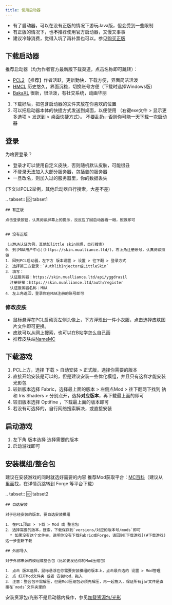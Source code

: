 ```yaml
---
title: 使用启动器
---
```


* 有了启动器，可以在没有正版的情况下游玩Java版，但会受到一些限制
* 有正版的情况下，也**不**推荐使用官方启动器，又慢又事事
* 建议冷静消费，觉得入坑了再补票也可以。参见[购买正版](Bedrock.md/#购买正版)

## 下载启动器

推荐启动器（均为作者官方最新版下载渠道，点击名称即可跳转）：
* [PCL2](https://afdian.net/p/0164034c016c11ebafcb52540025c377) 【推荐】作者活跃，更新勤快，下载方便，界面简洁活泼
* [HMCL](https://hmcl.huangyuhui.net/download/) 历史悠久，界面沉稳，切换账号方便（下载时选择Windows版）
* [BakaXL](https://www.bakaxl.com/) 很新，很活泼，有社交系统，动画华丽

1. 下载好后，把包含启动器的文件夹放在你喜欢的位置
2. 可以把启动器本体的快捷方式发送到桌面，以便使用
   （右键exe文件 > 显示更多选项 > 发送到 > 桌面快捷方式）。
~~不要乱扔，否则你可能一天下载一次启动器~~

## 登录

为啥要登录？
* 登录才可以使用自定义皮肤，否则随机默认皮肤，可能很丑
* 不登录无法加入大部分服务器，包括姜的服务器
* 一旦改名，则加入过的服务器里，你的数据丢失

(下文以PCL2举例，其他启动器自行搜索，大差不差)

.. tabset::
    :id: tabset1

    ## 有正版

    点击登录按钮，认真阅读屏幕上的提示，没反应了回启动器看一眼，照做即可
    

    ## 没有正版

    （以MUA认证为例，其他如little skin同理，自行搜索）
    0. 到[MUA用户中心](https://skin.mualliance.ltd/)，右上角注册账号，认真阅读照做
    1. 回到PCL启动器，左下方 版本设置 > 设置 > 往下翻 > 登录方式
    2. 选择第三方登录：`AuthlibInjector或LittleSkin`
    3. 填写：
      认证服务器：https://skin.mualliance.ltd/api/yggdrasil
      注册链接：https://skin.mualliance.ltd/auth/register
      认证服务器名称：MUA
    4. 左上角返回，登录你在MUA注册的账号即可

### 修改皮肤
* 鼠标悬浮在PCL启动页左侧头像上，下方浮现出一件小衣服，点击选择皮肤图片文件即可更换。
* 皮肤可以从网上搜索，也可以在B站学怎么自己画
* 推荐皮肤站[NameMC](https://zh-cn.namemc.com/)

## 下载游戏

1. PCL上方，选择 下载 > 自动安装 > 正式版，选择你需要的版本
2. 直接开始安装是可以的，但是建议安装一些优化模组，并且只有这样才能安装光影包
3. 较新版本选择 Fabric，选择最上面的版本 > 左侧点Mod > 往下翻两下找到 钠 和 Iris Shaders > 分别点开，选择**对应版本**，再下载最上面的即可
4. 较旧版本选择 Optifine ，下载最上面的版本即可
5. 若没有可选择的，自行网络搜索解决，或直接安装

## 启动游戏

1. 左下角 版本选择 选择需要的版本
2. 启动游戏即可

## 安装模组/整合包

建议在安装游戏的同时就选好需要的内容
推荐Mod获取平台：[MC百科](https://www.mcmod.cn/)（建议从里面找，在详情页跳转到 Forge 等平台下载）

.. tabset::
    :id: tabset2

    ## 自选安装

    对于已经安装的版本，要自选安装模组

    1. 在PCL顶部 > 下载 > Mod 或 整合包
    2. 选择需要的版本，搜索，下载保存到`versions/对应的版本号/mods`即可
      * 如果没有这个文件夹，说明你没有下载Fabric或Forge，请回到[下载游戏](#下载游戏)这一步重新下载

    ## 外部导入

    对于外部来源的模组或整合包（比如姜发给你的Mod压缩包）

    1. 点击 版本选择，鼠标悬浮在你需要安装模组的版本上，点击最右边的 设置 > Mod管理
    2. 点 打开Mod文件夹 或者 安装Mod，拖入
    3. 注意：整合包不需解压，但是Mod压缩包必须先解压，再一起拖入，保证所有jar文件是直接在`mods`文件夹里的

安装资源包/光影不是启动器内操作，参见[加载资源包/光影](加载资源包光影.md)
